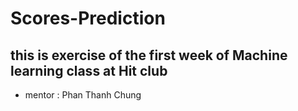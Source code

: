 # Scores-Prediction
## this is exercise of the first week of Machine learning class at Hit club
- mentor : Phan Thanh Chung
